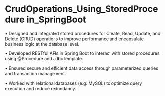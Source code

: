 # CrudOperations_Using_StoredProcedure in_SpringBoot
• Designed and integrated stored procedures for Create, Read, Update, and Delete (CRUD) operations 
   to improve performance and encapsulate business logic at the database level.

• Developed RESTful APIs in Spring Boot to interact with stored procedures using @Procedure and JdbcTemplate.

• Ensured secure and efficient data access through parameterized queries and transaction management.

• Worked with relational databases (e.g: MySQL) to optimize query execution and reduce redundancy.
